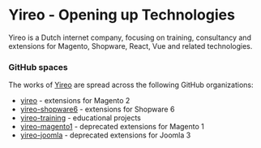 # Yireo - Opening up Technologies
Yireo is a Dutch internet company, focusing on training, consultancy and extensions for Magento, Shopware, React, Vue and related technologies.

### GitHub spaces
The works of [Yireo](https://www.yireo.com/) are spread across the following GitHub organizations:

- [yireo](https://github.com/yireo) - extensions for Magento 2
- [yireo-shopware6](https://github.com/yireo-shopware6) - extensions for Shopware 6
- [yireo-training](https://github.com/yireo-training) - educational projects
- [yireo-magento1](https://github.com/yireo-magento1) - deprecated extensions for Magento 1
- [yireo-joomla](https://github.com/yireo-joomla) - deprecated extensions for Joomla 3
